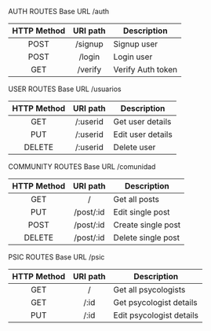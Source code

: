 AUTH ROUTES
Base URL /auth

| **HTTP Method** | **URI path** | **Description**   |
|:---------------:|:------------:|-------------------|
|       POST      | /signup      | Signup user       |
|       POST      | /login       | Login user        |
|       GET       | /verify      | Verify Auth token |



USER ROUTES
Base URL /usuarios

| **HTTP Method** | **URI path** | **Description**   |
|:---------------:|:------------:|-------------------|
|       GET       | /:userid         | Get user details  |
|       PUT       | /:userid         | Edit user details |
|      DELETE     | /:userid         | Delete user       |


COMMUNITY ROUTES
Base URL /comunidad

| **HTTP Method** | **URI path** | **Description**    |
|:---------------:|:------------:|--------------------|
|       GET       | /            | Get all posts      |
|       PUT       | /post/:id    | Edit single post   |
|       POST      | /post/:id    | Create single post |
|      DELETE     | /post/:id    | Delete single post |


PSIC ROUTES
Base URL /psic

| **HTTP Method** | **URI path** | **Description**          |
|:---------------:|:------------:|--------------------------|
|       GET       | /            | Get all psycologists     |
|       GET       | /:id         | Get psycologist details  |
|       PUT       | /:id         | Edit psycologist details |




